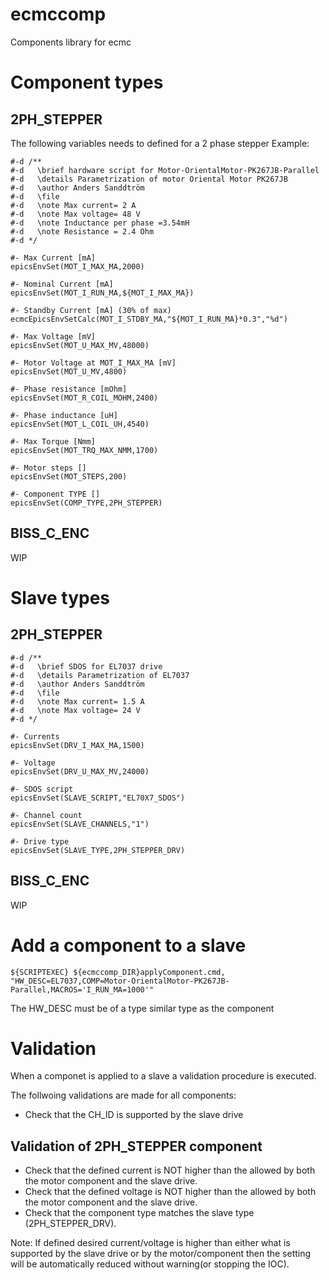 # ecmccomp

Components library for ecmc

# Component types

## 2PH_STEPPER

The following variables needs to defined for a 2 phase stepper
Example:
```
#-d /**
#-d   \brief hardware script for Motor-OrientalMotor-PK267JB-Parallel
#-d   \details Parametrization of motor Oriental Motor PK267JB
#-d   \author Anders Sanddtröm
#-d   \file
#-d   \note Max current= 2 A
#-d   \note Max voltage= 48 V
#-d   \note Inductance per phase =3.54mH
#-d   \note Resistance = 2.4 Ohm
#-d */

#- Max Current [mA]
epicsEnvSet(MOT_I_MAX_MA,2000)

#- Nominal Current [mA]
epicsEnvSet(MOT_I_RUN_MA,${MOT_I_MAX_MA})

#- Standby Current [mA] (30% of max)
ecmcEpicsEnvSetCalc(MOT_I_STDBY_MA,"${MOT_I_RUN_MA}*0.3","%d")

#- Max Voltage [mV]
epicsEnvSet(MOT_U_MAX_MV,48000)

#- Motor Voltage at MOT_I_MAX_MA [mV]
epicsEnvSet(MOT_U_MV,4800)

#- Phase resistance [mOhm]
epicsEnvSet(MOT_R_COIL_MOHM,2400)

#- Phase inductance [uH]
epicsEnvSet(MOT_L_COIL_UH,4540)

#- Max Torque [Nmm]
epicsEnvSet(MOT_TRQ_MAX_NMM,1700)

#- Motor steps []
epicsEnvSet(MOT_STEPS,200)

#- Component TYPE []
epicsEnvSet(COMP_TYPE,2PH_STEPPER)

```
## BISS_C_ENC
WIP

# Slave types

## 2PH_STEPPER

```
#-d /**
#-d   \brief SDOS for EL7037 drive
#-d   \details Parametrization of EL7037
#-d   \author Anders Sanddtröm
#-d   \file
#-d   \note Max current= 1.5 A
#-d   \note Max voltage= 24 V
#-d */

#- Currents
epicsEnvSet(DRV_I_MAX_MA,1500)

#- Voltage
epicsEnvSet(DRV_U_MAX_MV,24000)

#- SDOS script
epicsEnvSet(SLAVE_SCRIPT,"EL70X7_SDOS")

#- Channel count
epicsEnvSet(SLAVE_CHANNELS,"1")

#- Drive type
epicsEnvSet(SLAVE_TYPE,2PH_STEPPER_DRV)
```

## BISS_C_ENC
WIP


# Add a component to a slave

```
${SCRIPTEXEC} ${ecmccomp_DIR}applyComponent.cmd, "HW_DESC=EL7037,COMP=Motor-OrientalMotor-PK267JB-Parallel,MACROS='I_RUN_MA=1000'"
```
The HW_DESC must be of a type similar type as the component

# Validation

When a componet is applied to a slave a validation procedure is executed.

The follwoing validations are made for all components:
* Check that the CH_ID is supported by the slave drive

##  Validation of 2PH_STEPPER component
* Check that the defined current is NOT higher than the allowed by both the motor component and the slave drive.
* Check that the defined voltage is NOT higher than the allowed by both the motor component and the slave drive.
* Check that the component type matches the slave type (2PH_STEPPER_DRV).

Note: If defined desired current/voltage is higher than either what is supported by the slave drive or by the motor/component then the setting will be automatically reduced without warning(or stopping the IOC).
